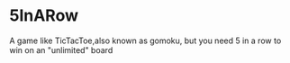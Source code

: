 # 5InARow

A game like TicTacToe,also known as gomoku, but you need 5 in a row to win on an "unlimited" board
 
